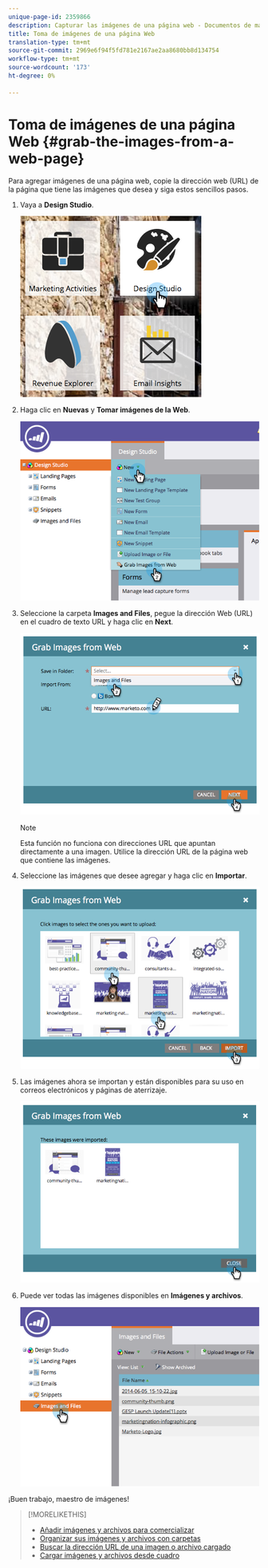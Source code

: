 ```yaml
---
unique-page-id: 2359866
description: Capturar las imágenes de una página web - Documentos de marketing - Documentación del producto
title: Toma de imágenes de una página Web
translation-type: tm+mt
source-git-commit: 2969e6f94f5fd781e2167ae2aa8680bb8d134754
workflow-type: tm+mt
source-wordcount: '173'
ht-degree: 0%

---
```



# Toma de imágenes de una página Web {#grab-the-images-from-a-web-page}

Para agregar imágenes de una página web, copie la dirección web (URL) de la página que tiene las imágenes que desea y siga estos sencillos pasos.

1. Vaya a **Design Studio**.

   ![](assets/designstudio-2.png)

1. Haga clic en **Nuevas** y **Tomar imágenes de la Web**.

   ![](assets/image2014-9-16-11-3a37-3a46.png)

1. Seleccione la carpeta **Images and Files**, pegue la dirección Web (URL) en el cuadro de texto URL y haga clic en **Next**.

   ![](assets/image2014-9-16-11-3a37-3a55.png)

   >[!NOTE]
   >
   >Esta función no funciona con direcciones URL que apuntan directamente a una imagen. Utilice la dirección URL de la página web que contiene las imágenes.

1. Seleccione las imágenes que desee agregar y haga clic en **Importar**.

   ![](assets/image2014-9-16-11-3a38-3a3.png)

1. Las imágenes ahora se importan y están disponibles para su uso en correos electrónicos y páginas de aterrizaje.

   ![](assets/image2014-9-16-11-3a38-3a9.png)

1. Puede ver todas las imágenes disponibles en **Imágenes y archivos**.

   ![](assets/image2014-9-16-11-3a38-3a18.png)

¡Buen trabajo, maestro de imágenes!

>[!MORELIKETHIS]
>
>* [Añadir imágenes y archivos para comercializar](/help/marketo/product-docs/demand-generation/images-and-files/add-images-and-files-to-marketo.md)
>* [Organizar sus imágenes y archivos con carpetas](/help/marketo/product-docs/demand-generation/images-and-files/organize-your-images-and-files-using-folders.md)
>* [Buscar la dirección URL de una imagen o archivo cargado](/help/marketo/product-docs/demand-generation/images-and-files/find-the-url-of-an-uploaded-image-or-file.md)
>* [Cargar imágenes y archivos desde cuadro](/help/marketo/product-docs/demand-generation/images-and-files/upload-images-and-files-from-box.md)

